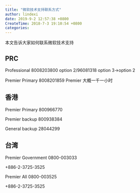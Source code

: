 ```yaml
---
title: "微软技术支持联系方式"
author: lindexi
date: 2019-9-2 12:57:38 +0800
CreateTime: 2018-7-3 19:10:54 +0800
categories: 
---
```


本文告诉大家如何联系微软技术支持

<!--more-->


<!-- csdn -->

## PRC

Professional 8008203800 option 2/96081318 option 3->option 2

Premier Primary 8008201859 Premier 大概一千一小时

## 香港

Premier Primary 800966770

Premier backup 800938384

General backup 28044299

## 台湾

Premier Government 0800-003033

+886-2-3725-3525

Premier All 0800-003525

+886-2-3725-3525


